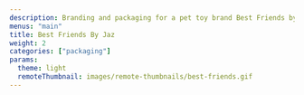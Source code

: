 ```yaml
---
description: Branding and packaging for a pet toy brand Best Friends by Jaz. The name references what pets mean to humans' loved companions & bffs. Jaz ties back to the parent company, Jazwares. The line is focused on four styles of play Cuddle, Chew, Play and Fetch. The packaging is sustainable, minimal and plastic-free, with a clean and simple aesthetic that directs focus to the toy. Color blocking is utilized to efficiently communicate the play pattern with a beautiful on-shelf presence.
menus: "main"
title: Best Friends By Jaz
weight: 2
categories: ["packaging"]
params:
  theme: light
  remoteThumbnail: images/remote-thumbnails/best-friends.gif
---
```

